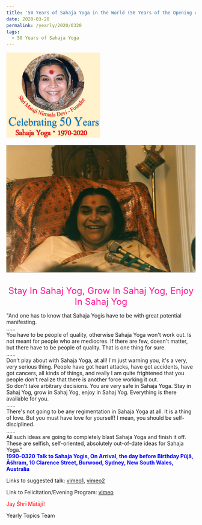 ```yaml
---
title: '50 Years of Sahaja Yoga in the World (50 Years of the Opening of the Sahasrāra Chakra), Post 11 the day before Birthday Pūjā'
date: 2020-03-20
permalink: /yearly/2020/0320
tags:
  - 50 Years of Sahaja Yoga
---
```


<div style="text-align: left"><img src="/images/Celebrating50YearsSahajaYoga.png" width="250" /></div><br>

<div style="text-align: center"><img src="/images/image339.png" /></div>

<br>
<p style="color:DeepPink; text-align:center">
<font size="+2"><b></b>Stay In Sahaj Yog, Grow In Sahaj Yog, Enjoy In Sahaj Yog<br></font>
</p>

<p>
"And one has to know that Sahaja Yogis have to be with great potential manifesting.<br>
......<br>
You have to be people of quality, otherwise Sahaja Yoga won't work out. Is not meant for people who are mediocres. If there are few, doesn't matter, but there have to be people of quality. That is one thing for sure.<br>
......<br>
Don't play about with Sahaja Yoga, at all! I'm just warning you, it's a very, very serious thing. People have got heart attacks, have got accidents, have got cancers, all kinds of things, and really I am quite frightened that you people don't realize that there is another force working it out.<br>
So don't take arbitrary decisions. You are very safe in Sahaja Yoga. Stay in Sahaj Yog, grow in Sahaj Yog, enjoy in Sahaj Yog. Everything is there available for you.<br> 
......<br>
There's not going to be any regimentation in Sahaja Yoga at all. It is a thing of love. But you must have love for yourself! I mean, you should be self-disciplined.<br>
......<br>
All such ideas are going to completely blast Sahaja Yoga and finish it off. These are selfish, self-oriented, absolutely out-of-date ideas for Sahaja Yoga."<br>
<font color="blue"><b>1990-0320 Talk to Sahaja Yogis, On Arrival, the day before Birthday Pūjā, Āśhram, 10 Clarence Street, Burwood, Sydney, New South Wales, Australia</b></font><br>
</p>

Links to suggested talk: <a href="https://vimeo.com/88433554"> vimeo1</a>, <a href="https://vimeo.com/37847004"> vimeo2</a><br>

Link to Felicitation/Evening Program: <a href="https://vimeo.com/82484926"> vimeo</a><br>

<p style="color:red;">Jay Śhrī Mātājī!<br></p>

Yearly Topics Team